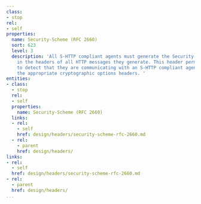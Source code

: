 ```yaml
---
class:
- stop
rel:
- self
properties:
  name: Security-Scheme (RFC 2660)
  sort: 623
  level: 3
  description: 'All S-HTTP compliant agents must generate the Security-Scheme header
    in the headers of all HTTP messages they generate. This header permits other agents
    to detect that they are communicating with an S-HTTP compliant agent and generate
    the appropriate cryptographic options headers. '
entities:
- class:
  - stop
  rel:
  - self
  properties:
    name: Security-Scheme (RFC 2660)
  links:
  - rel:
    - self
    href: design/headers/security-scheme-rfc-2660.md
  - rel:
    - parent
    href: design/headers/
links:
- rel:
  - self
  href: design/headers/security-scheme-rfc-2660.md
- rel:
  - parent
  href: design/headers/
...
```

